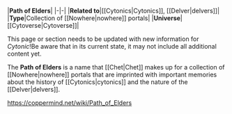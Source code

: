 |**Path of Elders**|
|-|-|
|**Related to**|[[Cytonics\|Cytonics]], [[Delver\|delvers]]|
|**Type**|Collection of [[Nowhere\|nowhere]] portals|
|**Universe**|[[Cytoverse\|Cytoverse]]|

This page or section needs to be updated with new information for *Cytonic*!Be aware that in its current state, it may not include all additional content yet.

The **Path of Elders** is a name that [[Chet\|Chet]] makes up for a collection of [[Nowhere\|nowhere]] portals that are imprinted with important memories about the history of [[Cytonics\|cytonics]] and the nature of the [[Delver\|delvers]].



https://coppermind.net/wiki/Path_of_Elders